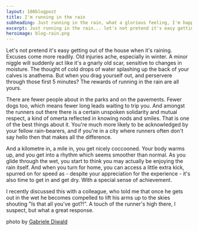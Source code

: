 ```yaml
---
layout: 180blogpost
title: I'm running in the rain
subheading: Just running in the rain, what a glorious feeling, I'm happy again
excerpt: Just running in the rain... let's not pretend it's easy getting out of the house when it's raining. But if you do, the rewards are all yours.
heroimage: blog-rain.png
---
```



<p>Let's not pretend it's easy getting out of the house when it's raining. Excuses come more readily. Old injuries ache, especially in winter. A minor niggle will suddenly act like it's a gnarly old scar, sensitive to changes in moisture. The thought of cold drops of water splashing up the back of your calves is anathema. But when you drag yourself out, and perservere through those first 5 minutes? The rewards of running in the rain are all yours.</p>

<p>There are fewer people about in the parks and on the pavements. Fewer dogs too, which means fewer long leads waiting to trip you. And amongst the runners out there there is a certain unspoken solidarity and mutual respect, a kind of omerta reflected in knowing nods and smiles. That is one of the best things about it. You're much more likely to be acknowledged by your fellow rain-bearers, and if you're in a city where runners often don't say hello then that makes all the difference.</p>

<p>And a kilometre in, a mile in, you get nicely coccooned. Your body warms up, and you get into a rhythm which seems smoother than normal. As you glide through the wet, you start to think you may actually be enjoying the rain itself. And when you turn for home, you can access a little extra kick, spurred on for speed as - despite your appreciation for the experience - it's also time to get in and get dry. With a special sense of achievement.</p>

<p>I recently discussed this with a colleague, who told me that once he gets out in the wet he becomes compelled to lift his arms up to the skies shouting "Is that all you've got?!". A touch of the runner's high there, I suspect, but what a great response.</p>



<p class="photocredit text-muted"><i class="fa fa-creative-commons fa-fw"></i> photo by <a href="https://www.flickr.com/photos/52214493@N03/">Gabriele Diwald</a></p>













